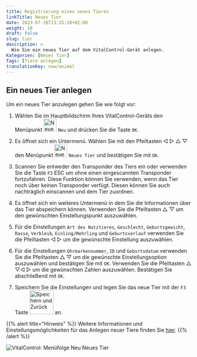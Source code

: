 ```yaml
---
title: Registrierung eines neues Tieres
linkTitle: Neues Tier
date: 2023-07-28T13:25:28+02:00
weight: 10
draft: false
slug: tier
description: >
  Wie Sie ein neues Tier auf dem VitalControl-Gerät anlegen.
Kategorien: [Neues Tier]
Tags: [Tiere anlegen]
translationKey: new/animal
---
```

## Ein neues Tier anlegen

Um ein neues Tier anzulegen gehen Sie wie folgt vor:

1. Wählen Sie im Hauptbildschirm Ihres VitalControl-Geräts den Menüpunkt <img src="/icons/new-animal.svg" width="35" align="bottom" alt="Neues Tier" /> `Neu` und drücken Sie die Taste `OK`.

2. Es öffnet sich ein Untermenü. Wählen Sie mit den Pfeiltasten ◁ ▷ △ ▽ den Menüpunkt <img src="/icons/new-animal.svg" width="35" align="bottom" alt="Neues Tier" /> `Neues Tier` und bestätigen Sie mit `OK`.

3. Scannen Sie entweder den Transponder des Tiers ein oder verwenden Sie die Taste `F3` ESC um ohne einen eingescannten Transponder fortzufahren. Diese Funktion können Sie verwenden, wenn das Tier noch über keinen Transponder verfügt. Diesen können Sie auch nachträglich einscannen und dem Tier zuordnen.

4. Es öffnet sich ein weiteres Untermenü in dem Sie die Informationen über das Tier abspeichern können. Verwenden Sie die Pfeiltasten △ ▽ um den gewünschten Einstellungspunkt auszuwählen.

5. Für die Einstellungen `Art des Nutztieres`, `Geschlecht`, `Geburtsgewicht`, `Rasse`, `Verbleib`, `Einling/Mehrling` und `Geburtsverlauf` verwenden Sie die Pfeiltasten ◁ ▷ um die gewünschte Einstellung auszuwählen.

6. Für die Einstellungen `Ohrmarkennummer`, `ID` und `Geburtsdatum` verwenden Sie die Pfeiltasten △ ▽ um die gewünschte Einstellungsoption auszuwählen und bestätigen Sie mit `OK`. Verwenden Sie die Pfeiltasten △ ▽◁ ▷ um die gewünschten Zahlen auszuwählen. Bestätigen Sie abschließend mit `OK`.

7. Speichern Sie die Einstellungen und legen Sie das neue Tier mit der `F3` Taste <img src="/icons/footer/save_exit.svg" width="65" align="bottom" alt="Speichern und Zurück" /> an.

{{% alert title="Hinweis" %}}
Weitere Informationen und Einstellungsmöglichkeiten für das Anlegen neuer Tiere finden Sie [hier](../../einstellungen/tiere-neu-anlegen/).
{{% /alert %}}

   ![VitalControl: Menüfolge Neu Neues Tier](../bilder/neu.png "Neues Tier anlegen")
